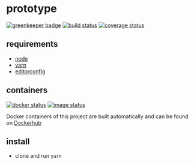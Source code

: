 # prototype

[![greenkeeper badge][greenkeeper-badge]][greenkeeper-url]
[![build status][build-badge]][build-url]
[![coverage status][coverage-badge]][coverage-url]

## requirements

* [node](https://github.com/nodejs/node)
* [yarn](https://github.com/yarnpkg/yarn)
* [editorconfig](http://editorconfig.org/)

## containers

[![docker status][docker-badge]][docker-url]
[![image status][image-badge]][image-url]

Docker containers of this project are built automatically and can be found on [Dockerhub](https://hub.docker.com/r/forecastxl/prototype)

## install

* clone and run `yarn`

[greenkeeper-badge]: https://badges.greenkeeper.io/forecastxl/prototype.svg
[greenkeeper-url]: https://greenkeeper.io/
[build-badge]: https://travis-ci.org/forecastxl/prototype.svg?branch=develop
[build-url]: https://travis-ci.org/forecastxl/prototype
[coverage-badge]: https://coveralls.io/repos/github/forecastxl/prototype/badge.svg?branch=develop
[coverage-url]: https://coveralls.io/github/forecastxl/prototype?branch=develop
[docker-badge]: https://images.microbadger.com/badges/version/forecastxl/prototype.svg
[docker-url]: https://hub.docker.com/r/forecastxl/prototype/
[image-badge]: https://images.microbadger.com/badges/image/forecastxl/prototype.svg
[image-url]: https://hub.docker.com/r/forecastxl/prototype/
